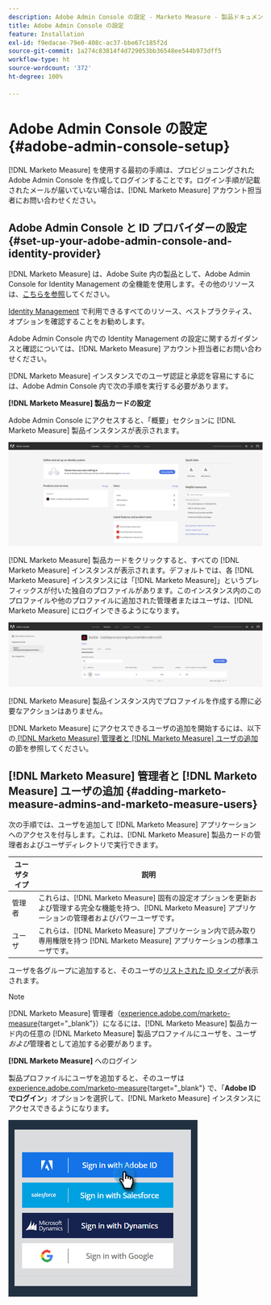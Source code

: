 ```yaml
---
description: Adobe Admin Console の設定 - Marketo Measure - 製品ドキュメント
title: Adobe Admin Console の設定
feature: Installation
exl-id: f9edacae-79e0-408c-ac37-bbe67c185f2d
source-git-commit: 1a274c83814f4d729053bb36548ee544b973dff5
workflow-type: ht
source-wordcount: '372'
ht-degree: 100%

---
```


# Adobe Admin Console の設定 {#adobe-admin-console-setup}

[!DNL Marketo Measure] を使用する最初の手順は、プロビジョニングされた Adobe Admin Console を作成してログインすることです。ログイン手順が記載されたメールが届いていない場合は、[!DNL Marketo Measure] アカウント担当者にお問い合わせください。

## Adobe Admin Console と ID プロバイダーの設定 {#set-up-your-adobe-admin-console-and-identity-provider}

[!DNL Marketo Measure] は、Adobe Suite 内の製品として、Adobe Admin Console for Identity Management の全機能を使用します。その他のリソースは、[こちらを参照](https://helpx.adobe.com/jp/enterprise/using/admin-console.html)してください。

[Identity Management](https://helpx.adobe.com/jp/enterprise/using/set-up-identity.html?lang=jp) で利用できるすべてのリソース、ベストプラクティス、オプションを確認することをお勧めします。

Adobe Admin Console 内での Identity Management の設定に関するガイダンスと確認については、[!DNL Marketo Measure] アカウント担当者にお問い合わせください。

[!DNL Marketo Measure] インスタンスでのユーザ認証と承認を容易にするには、Adobe Admin Console 内で次の手順を実行する必要があります。

**[!DNL Marketo Measure] 製品カードの設定**

Adobe Admin Console にアクセスすると、「概要」セクションに [!DNL Marketo Measure] 製品インスタンスが表示されます。

![](assets/adobe-admin-console-setup-1.png)

[!DNL Marketo Measure] 製品カードをクリックすると、すべての [!DNL Marketo Measure] インスタンスが表示されます。デフォルトでは、各 [!DNL Marketo Measure] インスタンスには「[!DNL Marketo Measure]」というプレフィックスが付いた独自のプロファイルがあります。このインスタンス内のこのプロファイルや他のプロファイルに追加された管理者またはユーザは、[!DNL Marketo Measure] にログインできるようになります。

![](assets/adobe-admin-console-setup-2.png)

[!DNL Marketo Measure] 製品インスタンス内でプロファイルを作成する際に必要なアクションはありません。

[!DNL Marketo Measure] にアクセスできるユーザの追加を開始するには、以下の[  [!DNL Marketo Measure]  管理者と  [!DNL Marketo Measure]  ユーザの追加](#adding-marketo-measure-admins-and-marketo-measure-users)の節を参照してください。

## [!DNL Marketo Measure] 管理者と [!DNL Marketo Measure] ユーザの追加 {#adding-marketo-measure-admins-and-marketo-measure-users}

次の手順では、ユーザを追加して [!DNL Marketo Measure] アプリケーションへのアクセスを付与します。これは、[!DNL Marketo Measure] 製品カードの管理者およびユーザディレクトリで実行できます。

| ユーザタイプ | 説明 |
|---|---|
| 管理者 | これらは、[!DNL Marketo Measure] 固有の設定オプションを更新および管理する完全な機能を持つ、[!DNL Marketo Measure] アプリケーションの管理者およびパワーユーザです。 |
| ユーザ | これらは、[!DNL Marketo Measure] アプリケーション内で読み取り専用権限を持つ [!DNL Marketo Measure] アプリケーションの標準ユーザです。 |

ユーザを各グループに追加すると、そのユーザの[リストされた ID タイプ](https://helpx.adobe.com/jp/enterprise/using/set-up-identity.html?lang=jp)が表示されます。

>[!NOTE]
>
>[!DNL Marketo Measure] 管理者（[experience.adobe.com/marketo-measure](https://experience.adobe.com/marketo-measure?lang=ja){target="_blank"}）になるには、[!DNL Marketo Measure] 製品カード内の任意の [!DNL Marketo Measure] 製品プロファイルにユーザを、ユーザ&#x200B;_および_&#x200B;管理者として追加する必要があります。

**[!DNL Marketo Measure]** へのログイン

製品プロファイルにユーザを追加すると、そのユーザは [experience.adobe.com/marketo-measure](https://experience.adobe.com/marketo-measure?lang=ja){target="_blank"} で、「**Adobe ID でログイン**」オプションを選択して、[!DNL Marketo Measure] インスタンスにアクセスできるようになります。

![](assets/adobe-admin-console-setup-3.png)

